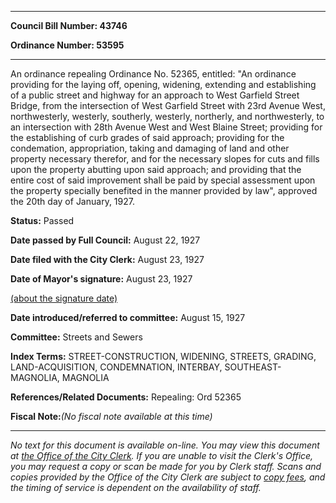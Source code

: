 

********

**Council Bill Number: 43746**
   
**Ordinance Number: 53595**
********

 An ordinance repealing Ordinance No. 52365, entitled: "An ordinance providing for the laying off, opening, widening, extending and establishing of a public street and highway for an approach to West Garfield Street Bridge, from the intersection of West Garfield Street with 23rd Avenue West, northwesterly, westerly, southerly, westerly, northerly, and northwesterly, to an intersection with 28th Avenue West and West Blaine Street; providing for the establishing of curb grades of said approach; providing for the condemation, appropriation, taking and damaging of land and other property necessary therefor, and for the necessary slopes for cuts and fills upon the property abutting upon said approach; and providing that the entire cost of said improvement shall be paid by special assessment upon the property specially benefited in the manner provided by law", approved the 20th day of January, 1927.

**Status:** Passed
   
**Date passed by Full Council:** August 22, 1927
   
**Date filed with the City Clerk:** August 23, 1927
   
**Date of Mayor's signature:** August 23, 1927
   
[(about the signature date)](/~public/approvaldate.htm)
   
   
   
**Date introduced/referred to committee:** August 15, 1927
   
**Committee:** Streets and Sewers
   
   
**Index Terms:** STREET-CONSTRUCTION, WIDENING, STREETS, GRADING, LAND-ACQUISITION, CONDEMNATION, INTERBAY, SOUTHEAST-MAGNOLIA, MAGNOLIA

**References/Related Documents:** Repealing: Ord 52365

**Fiscal Note:**_(No fiscal note available at this time)_
********

_No text for this document is available on-line. You may view this document at [the Office of the City Clerk](http://www.seattle.gov/leg/clerk/contactUs.htm). If you are unable to visit the Clerk's Office, you may request a copy or scan be made for you by Clerk staff. Scans and copies provided by the Office of the City Clerk are subject to [copy fees](http://clerk.seattle.gov/~public/clerkfees.htm), and the timing of service is dependent on the availability of staff._

